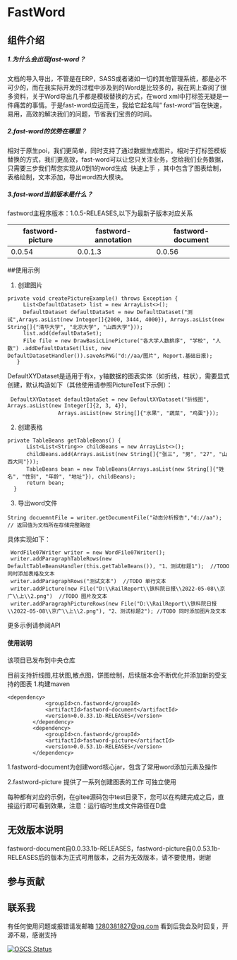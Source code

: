 # FastWord

## 组件介绍
##### 1.为什么会出现fast-word？

文档的导入导出，不管是在ERP，SASS或者诸如一切的其他管理系统，都是必不可少的，而在我实际开发的过程中涉及到的Word是比较多的，我在网上查阅了很多资料，关于Word导出几乎都是模板替换的方式，在word xml中打标签无疑是一件痛苦的事情。于是fast-word应运而生，我给它起名叫“ fast-word”旨在快速，易用，高效的解决我们的问题，节省我们宝贵的时间。

##### 2.fast-word的优势在哪里？

相对于原生poi，我们更简单，同时支持了通过数据生成图片。相对于打标签模板替换的方式，我们更高效，fast-word可以让您只关注业务，您给我们业务数据，只需要三步我们帮您实现从0到1的word生成  快速上手 ，其中包含了图表绘制，表格绘制，文本添加，导出word四大模块。

##### 3.fast-word当前版本是什么？

fastword主程序版本：1.0.5-RELEASES,以下为最新子版本对应关系

| fastword-picture | fastword-annotation | fastword-document |
| ------ | ------ | ------ |
| 0.0.54 | 0.0.1.3 | 0.0.56 |


##使用示例

1.  创建图片
````
private void createPictureExample() throws Exception {
     List<DefaultDataset> list = new ArrayList<>();
     DefaultDataset defaultDataSet = new DefaultDataset("测试",Arrays.asList(new Integer[]{2000, 3444, 4000}), Arrays.asList(new String[]{"清华大学", "北京大学", "山西大学"}));
     list.add(defaultDataSet);
     File file = new DrawBasicLinePicture("各大学人数排序", "学校", "人数") .addDefaultDataSet(list, new DefaultDatasetHandler()).saveAsPNG("d://aa/图片", Report.基础日报);
   }
````
DefaultXYDataset是适用于有x，y轴数据的图表实体（如折线，柱状），需要显式创建，默认构造如下（其他使用请参照PictureTest下示例）：
````
 DefaultXYDataset defaultDataSet = new DefaultXYDataset("折线图", Arrays.asList(new Integer[]{2, 3, 4}), 
                Arrays.asList(new String[]{"水果", "蔬菜", "鸡蛋"}));
````

2.  创建表格
````
private TableBeans getTableBeans() {
      List<List<String>> childBeans = new ArrayList<>();
      childBeans.add(Arrays.asList(new String[]{"张三", "男", "27", "山西大同"}));
      TableBeans bean = new TableBeans(Arrays.asList(new String[]{"姓名", "性别", "年龄", "地址"}), childBeans);
      return bean;
  }
````
3.  导出word文件
````
String docuemntFile = writer.getDocumentFile("动态分析报告","d://aa"); // 返回值为文档所在存储完整路径
````
具体实现如下：
````
 WordFile07Writer writer = new WordFile07Writer();
 writer.addParagraphTableRows(new DefaultTableBeansHandler(this.getTableBeans()), "1、测试标题1");  //TODO 同时添加表格及文本
 writer.addParagraphRows("测试文本")  //TODO 单行文本
 writer.addPicture(new File("D:\\RailReport\\铁科院日报\\2022-05-08\\京广\\上\\2.png")  //TODO 图片及文本
 writer.addParagraphPictureRows(new File("D:\\RailReport\\铁科院日报\\2022-05-08\\京广\\上\\2.png"), "2、测试标题2"); //TODO 同时添加图片及文本
````
更多示例请参阅API
#### 使用说明
该项目已发布到中央仓库

目前支持折线图,柱状图,散点图，饼图绘制，后续版本会不断优化并添加新的受支持的图表
1.构建maven
````
<dependency>
            <groupId>cn.fastword</groupId>
            <artifactId>fastword-document</artifactId>
            <version>0.0.33.1b-RELEASES</version>
        </dependency>
        <dependency>
            <groupId>cn.fastword</groupId>
            <artifactId>fastword-picture</artifactId>
            <version>0.0.53.1b-RELEASES</version>
        </dependency>
````
1.fastword-document为创建word核心jar，包含了常用word添加元素及操作

2.fastword-picture 提供了一系列创建图表的工作 可独立使用

每种都有对应的示例，在gitee源码包中test目录下，您可以在构建完成之后，直接运行即可看到效果，注意：运行临时生成文件路径在D盘




## 无效版本说明
fastword-document自0.0.33.1b-RELEASES，fastword-picture自0.0.53.1b-RELEASES后的版本为正式可用版本，之前为无效版本，请不要使用，谢谢

## 参与贡献



## 联系我
 有任何使用问题或报错请发邮箱 1280381827@qq.com 看到后我会及时回复，开源不易，感谢支持
 
 [![OSCS Status](https://www.oscs1024.com/platform/badge/wanghe199512/FastWord.svg?size=small)](https://www.oscs1024.com/project/wanghe199512/FastWord?ref=badge_small)